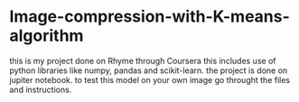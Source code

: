 # Image-compression-with-K-means-algorithm
this is my project done on Rhyme through Coursera
this includes use of python libraries like numpy, pandas and scikit-learn.
the project is done on jupiter notebook.
to test this model on your own image go throught the files and instructions.
